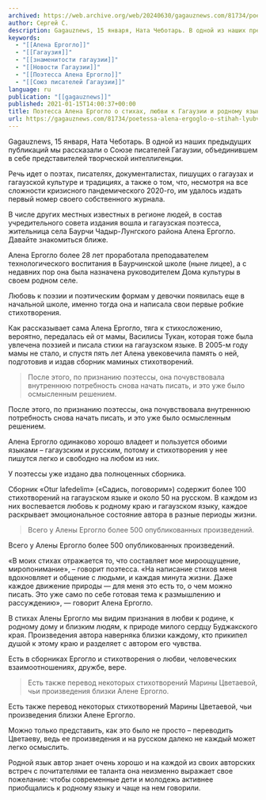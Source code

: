 ```yaml
---
archived: https://web.archive.org/web/20240630/gagauznews.com/81734/poetessa-alena-ergoglo-o-stihah-lyubvi-k-gagauzii-i-rodnomu-yazyku.html
author: Сергей С.
description: Gagauznews, 15 января, Ната Чеботарь. В одной из наших предыдущих публикаций мы рассказали о Союзе писателей Гагаузии, объединившем в себе представителей творческой интеллигенции. Речь идет о поэтах, писателях, документалистах, пишущих о гагаузах и гагаузской культуре и традициях, а также о том, что, несмотря на все сложности кризисного пандемического 2020-го, им удалось издать первый номер своего собственного журнала. В числе других местных известных в регионе людей, в состав учредительного совета издания вошла и гагаузская поэтесса, жительница села Баурчи Чадыр-Лунгского района Алена Ергогло. Давайте знакомиться ближе. Алена Ергогло более 28 лет проработала преподавателем технологического воспитания в Баурчинской школе (ныне лицее), а с […]
keywords:
  - "[[Алена Ергогло]]"
  - "[[Гагаузия]]"
  - "[[знаменитости гагаузии]]"
  - "[[Новости Гагаузии]]"
  - "[[Поэтесса Алена Ергогло]]"
  - "[[Союз писателей Гагаузии]]"
language: ru
publication: "[[gagauznews]]"
published: 2021-01-15T14:00:37+00:00
title: Поэтесса Алена Ергогло о стихах, любви к Гагаузии и родному языку
url: https://gagauznews.com/81734/poetessa-alena-ergoglo-o-stihah-lyubvi-k-gagauzii-i-rodnomu-yazyku.html
---
```


Gagauznews, 15 января, Ната Чеботарь. В одной из наших предыдущих публикаций мы рассказали о Союзе писателей Гагаузии, объединившем в себе представителей творческой интеллигенции.

Речь идет о поэтах, писателях, документалистах, пишущих о гагаузах и гагаузской культуре и традициях, а также о том, что, несмотря на все сложности кризисного пандемического 2020-го, им удалось издать первый номер своего собственного журнала.

В числе других местных известных в регионе людей, в состав учредительного совета издания вошла и гагаузская поэтесса, жительница села Баурчи Чадыр-Лунгского района Алена Ергогло. Давайте знакомиться ближе.

Алена Ергогло более 28 лет проработала преподавателем технологического воспитания в Баурчинской школе (ныне лицее), а с недавних пор она была назначена руководителем Дома культуры в своем родном селе.

Любовь к поэзии и поэтическим формам у девочки появилась еще в начальной школе, именно тогда она и написала свои первые робкие стихотворения.

Как рассказывает сама Алена Ергогло, тяга к стихосложению, вероятно, передалась ей от мамы, Василисы Тукан, которая тоже была увлечена поэзией и писала стихи на гагаузском языке. В 2005-м году мамы не стало, и спустя пять лет Алена увековечила память о ней, подготовив и издав сборник маминых стихотворений.

> После этого, по признанию поэтессы, она почувствовала внутреннюю потребность снова начать писать, и это уже было осмысленным решением.

После этого, по признанию поэтессы, она почувствовала внутреннюю потребность снова начать писать, и это уже было осмысленным решением.



Алена Ергогло одинаково хорошо владеет и пользуется обоими языками – гагаузским и русским, потому и стихотворения у нее пишутся легко и свободно на любом из них.

У поэтессы уже издано два полноценных сборника.

Сборник «Otur lafedelim» («Садись, поговорим») содержит более 100 стихотворений на гагаузском языке и около 50 на русском. В каждом из них воспевается любовь к родному краю и гагаузском языку, каждое раскрывает эмоциональное состояние автора в разные периоды жизни.

> Всего у Алены Ергогло более 500 опубликованных произведений.

Всего у Алены Ергогло более 500 опубликованных произведений.

«В моих стихах отражается то, что составляет мое мироощущение, миропонимание», – говорит поэтесса. «На написание стихов меня вдохновляет и общение с людьми, и каждая минута жизни. Даже каждое движение природы — для меня это есть то, о чем можно писать. Это уже само по себе готовая тема к размышлению и рассуждению», — говорит Алена Ергогло.

В стихах Алены Ергогло мы видим признания в любви к родине, к родному дому и близким людям, к природе милого сердцу Буджакского края. Произведения автора наверняка близки каждому, кто прикипел душой к этому краю и разделяет с автором его чувства.

Есть в сборниках Ергогло и стихотворения о любви, человеческих взаимоотношениях, дружбе, вере.

> Есть также перевод некоторых стихотворений Марины Цветаевой, чьи произведения близки Алене Ергогло.

Есть также перевод некоторых стихотворений Марины Цветаевой, чьи произведения близки Алене Ергогло.

Можно только представить, как это было не просто – переводить Цветаеву, ведь ее произведения и на русском далеко не каждый может легко осмыслить.

Родной язык автор знает очень хорошо и на каждой из своих авторских встреч с почитателями ее таланта она неизменно выражает свое пожелание: чтобы современные дети и молодежь активнее приобщались к родному языку и чаще на нем говорили.